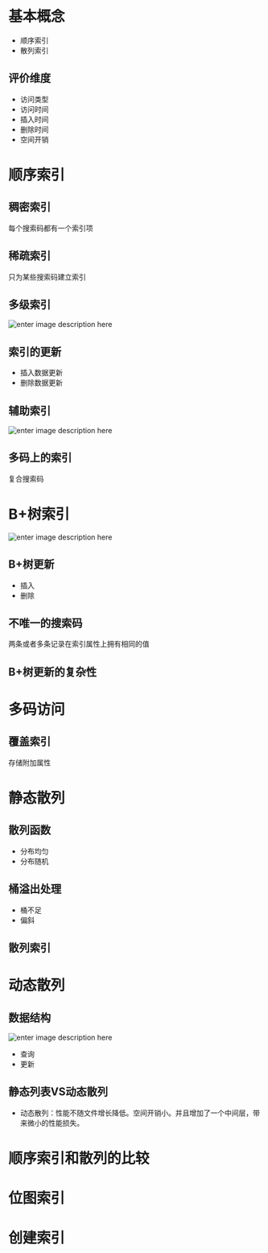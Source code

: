 # 基本概念

- 顺序索引
- 散列索引

## 评价维度

- 访问类型
- 访问时间
- 插入时间
- 删除时间
- 空间开销

# 顺序索引

## 稠密索引

每个搜索码都有一个索引项

## 稀疏索引

只为某些搜索码建立索引

## 多级索引

![enter image description here](https://img-blog.csdn.net/20180318141334176?watermark/2/text/Ly9ibG9nLmNzZG4ubmV0L0dleHJpb3I=/font/5a6L5L2T/fontsize/400/fill/I0JBQkFCMA==/dissolve/70)

## 索引的更新

- 插入数据更新
- 删除数据更新

## 辅助索引

![enter image description here](https://img-blog.csdn.net/20180318141348435?watermark/2/text/Ly9ibG9nLmNzZG4ubmV0L0dleHJpb3I=/font/5a6L5L2T/fontsize/400/fill/I0JBQkFCMA==/dissolve/70)

## 多码上的索引

复合搜索码

# B+树索引

![enter image description here](https://img-blog.csdn.net/20160705112611539?watermark/2/text/aHR0cDovL2Jsb2cuY3Nkbi5uZXQv/font/5a6L5L2T/fontsize/400/fill/I0JBQkFCMA==/dissolve/70/gravity/Center)

## B+树更新

- 插入
- 删除

## 不唯一的搜索码

两条或者多条记录在索引属性上拥有相同的值

## B+树更新的复杂性

# 多码访问

## 覆盖索引

存储附加属性

# 静态散列

## 散列函数
- 分布均匀
- 分布随机

## 桶溢出处理
- 桶不足
- 偏斜

## 散列索引

# 动态散列

## 数据结构
![enter image description here](https://ask.qcloudimg.com/http-save/yehe-1008345/wjz044kc5l.jpeg?imageView2/2/w/1620)

- 查询
- 更新

## 静态列表VS动态散列
- 动态散列：性能不随文件增长降低。空间开销小。并且增加了一个中间层，带来微小的性能损失。

# 顺序索引和散列的比较

# 位图索引

# 创建索引

